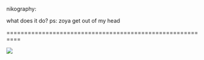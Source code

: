 <!--
id: 66782144
link: http://tumblr.atmos.org/post/66782144/nikography-what-does-it-do-ps-zoya-get-out
slug: nikography-what-does-it-do-ps-zoya-get-out
date: Thu Dec 25 2008 14:04:23 GMT-0800 (PST)
publish: 2008-12-025
tags: 
title: nikography:

what does it do?
ps: zoya get out of my head

-->


nikography:

what does it do?
ps: zoya get out of my head

==========================================================

![](http://24.media.tumblr.com/VSnkVJCCAhxdpuo8feEaoT9do1_500.jpg)

